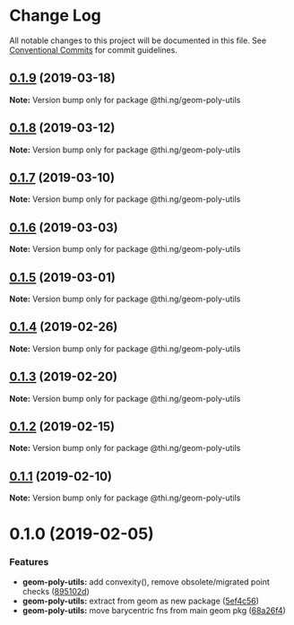 # Change Log

All notable changes to this project will be documented in this file.
See [Conventional Commits](https://conventionalcommits.org) for commit guidelines.

## [0.1.9](https://github.com/thi-ng/umbrella/compare/@thi.ng/geom-poly-utils@0.1.8...@thi.ng/geom-poly-utils@0.1.9) (2019-03-18)

**Note:** Version bump only for package @thi.ng/geom-poly-utils





## [0.1.8](https://github.com/thi-ng/umbrella/compare/@thi.ng/geom-poly-utils@0.1.7...@thi.ng/geom-poly-utils@0.1.8) (2019-03-12)

**Note:** Version bump only for package @thi.ng/geom-poly-utils





## [0.1.7](https://github.com/thi-ng/umbrella/compare/@thi.ng/geom-poly-utils@0.1.6...@thi.ng/geom-poly-utils@0.1.7) (2019-03-10)

**Note:** Version bump only for package @thi.ng/geom-poly-utils





## [0.1.6](https://github.com/thi-ng/umbrella/compare/@thi.ng/geom-poly-utils@0.1.5...@thi.ng/geom-poly-utils@0.1.6) (2019-03-03)

**Note:** Version bump only for package @thi.ng/geom-poly-utils





## [0.1.5](https://github.com/thi-ng/umbrella/compare/@thi.ng/geom-poly-utils@0.1.4...@thi.ng/geom-poly-utils@0.1.5) (2019-03-01)

**Note:** Version bump only for package @thi.ng/geom-poly-utils





## [0.1.4](https://github.com/thi-ng/umbrella/compare/@thi.ng/geom-poly-utils@0.1.3...@thi.ng/geom-poly-utils@0.1.4) (2019-02-26)

**Note:** Version bump only for package @thi.ng/geom-poly-utils





## [0.1.3](https://github.com/thi-ng/umbrella/compare/@thi.ng/geom-poly-utils@0.1.2...@thi.ng/geom-poly-utils@0.1.3) (2019-02-20)

**Note:** Version bump only for package @thi.ng/geom-poly-utils





## [0.1.2](https://github.com/thi-ng/umbrella/compare/@thi.ng/geom-poly-utils@0.1.1...@thi.ng/geom-poly-utils@0.1.2) (2019-02-15)

**Note:** Version bump only for package @thi.ng/geom-poly-utils





## [0.1.1](https://github.com/thi-ng/umbrella/compare/@thi.ng/geom-poly-utils@0.1.0...@thi.ng/geom-poly-utils@0.1.1) (2019-02-10)

**Note:** Version bump only for package @thi.ng/geom-poly-utils





# 0.1.0 (2019-02-05)


### Features

* **geom-poly-utils:** add convexity(), remove obsolete/migrated point checks ([895102d](https://github.com/thi-ng/umbrella/commit/895102d))
* **geom-poly-utils:** extract from geom as new package ([5ef4c56](https://github.com/thi-ng/umbrella/commit/5ef4c56))
* **geom-poly-utils:** move barycentric fns from main geom pkg ([68a26f4](https://github.com/thi-ng/umbrella/commit/68a26f4))
